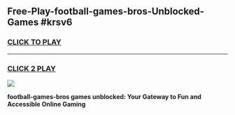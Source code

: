 
## Free-Play-football-games-bros-Unblocked-Games #krsv6
<h3>
<a href="https://news.freeplayer.one?title=football-games-bros&ref=8M">CLICK TO PLAY</a></h3>
<hr>

<h3>
<a href="https://news.freeplayer.one?title=football-games-bros&ref=8M">CLICK 2 PLAY</a>
  
</h3>

<a href="https://news.freeplayer.one?title=football-games-bros&ref=8M"><img src="https://clearcache.store/games.png"></a>


**football-games-bros games unblocked: Your Gateway to Fun and Accessible Online Gaming**

